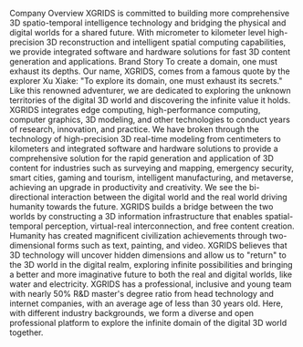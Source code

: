 Company Overview
XGRIDS is committed to building more comprehensive 3D spatio-temporal intelligence technology and bridging the physical and digital worlds for a shared future.
With micrometer to kilometer level high-precision 3D reconstruction and intelligent spatial computing capabilities, we provide integrated software and hardware solutions for fast 3D content generation and applications.
Brand Story
To create a domain, one must exhaust its depths.
Our name, XGRIDS, comes from a famous quote by the explorer Xu Xiake: "To explore its domain, one must exhaust its secrets." Like this renowned adventurer, we are dedicated to exploring the unknown territories of the digital 3D world and discovering the infinite value it holds.
XGRIDS integrates edge computing, high-performance computing, computer graphics, 3D modeling, and other technologies to conduct years of research, innovation, and practice. We have broken through the technology of high-precision 3D real-time modeling from centimeters to kilometers and integrated software and hardware solutions to provide a comprehensive solution for the rapid generation and application of 3D content for industries such as surveying and mapping, emergency security, smart cities, gaming and tourism, intelligent manufacturing, and metaverse, achieving an upgrade in productivity and creativity.
We see the bi-directional interaction between the digital world and the real world driving humanity towards the future. XGRIDS builds a bridge between the two worlds by constructing a 3D information infrastructure that enables spatial-temporal perception, virtual-real interconnection, and free content creation.
Humanity has created magnificent civilization achievements through two-dimensional forms such as text, painting, and video. XGRIDS believes that 3D technology will uncover hidden dimensions and allow us to "return" to the 3D world in the digital realm, exploring infinite possibilities and bringing a better and more imaginative future to both the real and digital worlds, like water and electricity.
XGRIDS has a professional, inclusive and young team with nearly 50% R&D master's degree ratio from head technology and internet companies, with an average age of less than 30 years old. Here, with different industry backgrounds, we form a diverse and open professional platform to explore the infinite domain of the digital 3D world together.
